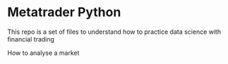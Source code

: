 # Metatrader Python

This repo is a set of files to understand how to practice data science with financial trading

How to analyse a market